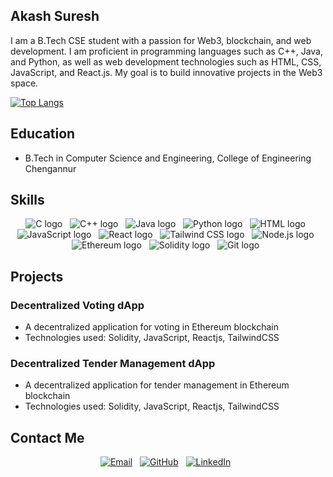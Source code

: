 
## Akash Suresh

I am a B.Tech CSE student with a passion for Web3, blockchain, and web development. I am proficient in programming languages such as C++, Java, and Python, as well as web development technologies such as HTML, CSS, JavaScript, and React.js. My goal is to build innovative projects in the Web3 space. 

[![Top Langs](https://github-readme-stats.vercel.app/api/top-langs/?username=akash-skj&layout=compact)](https://github.com/anuraghazra/github-readme-stats)


## Education

- B.Tech in Computer Science and Engineering, College of Engineering Chengannur

## Skills

<div align="center">
  <img src="https://img.shields.io/badge/-C-00599C?style=for-the-badge&logo=c&logoColor=white" alt="C logo">&nbsp;&nbsp;
  <img src="https://img.shields.io/badge/-C++-00599C?style=for-the-badge&logo=c%2B%2B&logoColor=white" alt="C++ logo">&nbsp;&nbsp;
  <img src="https://img.shields.io/badge/-Java-ED8B00?style=for-the-badge&logo=java&logoColor=white" alt="Java logo">&nbsp;&nbsp;
  <img src="https://img.shields.io/badge/-Python-3776AB?style=for-the-badge&logo=python&logoColor=white" alt="Python logo">&nbsp;&nbsp;
  <img src="https://img.shields.io/badge/-HTML-E34F26?style=for-the-badge&logo=html5&logoColor=white" alt="HTML logo">&nbsp;&nbsp;
  <img src="https://img.shields.io/badge/-JavaScript-F7DF1E?style=for-the-badge&logo=javascript&logoColor=black" alt="JavaScript logo">&nbsp;&nbsp;
  <img src="https://img.shields.io/badge/-React-61DAFB?style=for-the-badge&logo=react&logoColor=black" alt="React logo">&nbsp;&nbsp;
  <img src="https://img.shields.io/badge/-Tailwind_CSS-38B2AC?style=for-the-badge&logo=tailwind-css&logoColor=white" alt="Tailwind CSS logo">&nbsp;&nbsp;
  <img src="https://img.shields.io/badge/-Node.js-339933?style=for-the-badge&logo=node.js&logoColor=white" alt="Node.js logo">&nbsp;&nbsp;
  <img src="https://img.shields.io/badge/-Ethereum-3C3C3D?style=for-the-badge&logo=ethereum&logoColor=white" alt="Ethereum logo">&nbsp;&nbsp;
  <img src="https://img.shields.io/badge/-Solidity-363636?style=for-the-badge&logo=solidity&logoColor=white" alt="Solidity logo">&nbsp;&nbsp;
  <img src="https://img.shields.io/badge/-Git-F05032?style=for-the-badge&logo=git&logoColor=white" alt="Git logo">&nbsp;&nbsp;
</div>




## Projects

### Decentralized Voting dApp

- A decentralized application for voting in Ethereum blockchain
- Technologies used: Solidity,  JavaScript,  Reactjs, TailwindCSS

### Decentralized Tender Management dApp

- A decentralized application for tender management in Ethereum blockchain
- Technologies used: Solidity,  JavaScript,  Reactjs, TailwindCSS

## Contact Me

<div align="center">
  <a href="mailto:akashsuresh.sj@gmail.com"><img src="https://img.shields.io/badge/-Email-D14836?style=for-the-badge&logo=gmail&logoColor=white" alt="Email"></a>&nbsp;&nbsp;
  <a href="https://github.com/akash-skj"><img src="https://img.shields.io/badge/-GitHub-181717?style=for-the-badge&logo=github&logoColor=white" alt="GitHub"></a>&nbsp;&nbsp;
  <a href="https://www.linkedin.com/in/akash-suresh-8399881ab/"><img src="https://img.shields.io/badge/-LinkedIn-0077B5?style=for-the-badge&logo=linkedin&logoColor=white" alt="LinkedIn"></a>&nbsp;&nbsp;
</div>
